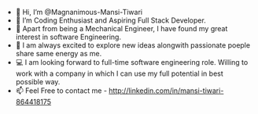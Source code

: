 - 👋 Hi, I’m @Magnanimous-Mansi-Tiwari
- 👀 I’m Coding Enthusiast and Aspiring Full Stack Developer.
- 🌱 Apart from being a Mechanical Engineer, I have found my great interest in software Engineering. 
- 💞️ I am always excited to explore new ideas alongwith passionate poeple share same energy as me.
- :computer: I am looking forward to full-time software engineering role. Willing to work with a company in which I can use my full potential in best possible way.
- 📫 Feel Free to contact me - http://linkedin.com/in/mansi-tiwari-864418175

<!---
Magnanimous-Mansi-Tiwari/Magnanimous-Mansi-Tiwari is a ✨ special ✨ repository because its `README.md` (this file) appears on your GitHub profile.
You can click the Preview link to take a look at your changes.
--->
